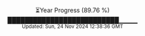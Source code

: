 <p align="center">
⏳Year Progress (89.76 %) <br>
██████████████████████████▁▁▁▁ <br>
<sub>Updated: Sun, 24 Nov 2024 12:38:36 GMT</sub>
</p>

